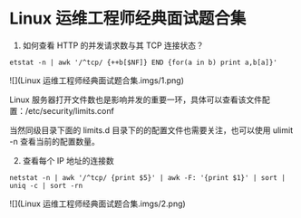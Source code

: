 # Linux 运维工程师经典面试题合集

1. 如何查看 HTTP 的并发请求数与其 TCP 连接状态？
   
```shell
etstat -n | awk '/^tcp/ {++b[$NF]} END {for(a in b) print a,b[a]}'
```

![](Linux 运维工程师经典面试题合集.imgs/1.png)

Linux 服务器打开文件数也是影响并发的重要一环，具体可以查看该文件配置：/etc/security/limits.conf

当然同级目录下面的 limits.d 目录下的的配置文件也需要关注，也可以使用 ulimit -n 查看当前的配置数量。


2. 查看每个 IP 地址的连接数

```shell
netstat -n | awk '/^tcp/ {print $5}' | awk -F: '{print $1}' | sort | uniq -c | sort -rn
```

![](Linux 运维工程师经典面试题合集.imgs/2.png)